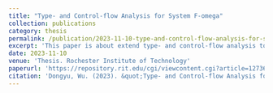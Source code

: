 ```yaml
---
title: "Type- and Control-flow Analysis for System F-omega"
collection: publications
category: thesis
permalink: /publication/2023-11-10-type-and-control-flow-analysis-for-system-f-omega.md
excerpt: 'This paper is about extend type- and control-flow analysis to System F-omega.'
date: 2023-11-10
venue: 'Thesis. Rochester Institute of Technology'
paperurl: 'https://repository.rit.edu/cgi/viewcontent.cgi?article=12736&context=theses'
citation: 'Dongyu, Wu. (2023). &quot;Type- and Control-flow Analysis for System F&omega;.&quot; Master&rsquo;s Thesis, Rochester Institute of Technology, Rochester, NY.'
---
```


